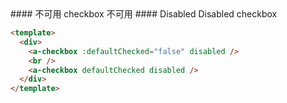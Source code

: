 <cn>
#### 不可用
checkbox 不可用
</cn>

<us>
#### Disabled
Disabled checkbox
</us>

```html
<template>
  <div>
    <a-checkbox :defaultChecked="false" disabled />
    <br />
    <a-checkbox defaultChecked disabled />
  </div>
</template>
```

